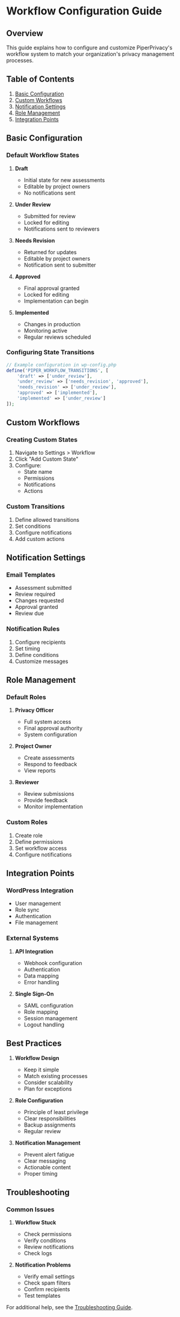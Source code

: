 # Workflow Configuration Guide

## Overview

This guide explains how to configure and customize PiperPrivacy's workflow system to match your organization's privacy management processes.

## Table of Contents
1. [Basic Configuration](#basic-configuration)
2. [Custom Workflows](#custom-workflows)
3. [Notification Settings](#notification-settings)
4. [Role Management](#role-management)
5. [Integration Points](#integration-points)

## Basic Configuration

### Default Workflow States
1. **Draft**
   - Initial state for new assessments
   - Editable by project owners
   - No notifications sent

2. **Under Review**
   - Submitted for review
   - Locked for editing
   - Notifications sent to reviewers

3. **Needs Revision**
   - Returned for updates
   - Editable by project owners
   - Notification sent to submitter

4. **Approved**
   - Final approval granted
   - Locked for editing
   - Implementation can begin

5. **Implemented**
   - Changes in production
   - Monitoring active
   - Regular reviews scheduled

### Configuring State Transitions
```php
// Example configuration in wp-config.php
define('PIPER_WORKFLOW_TRANSITIONS', [
    'draft' => ['under_review'],
    'under_review' => ['needs_revision', 'approved'],
    'needs_revision' => ['under_review'],
    'approved' => ['implemented'],
    'implemented' => ['under_review']
]);
```

## Custom Workflows

### Creating Custom States
1. Navigate to Settings > Workflow
2. Click "Add Custom State"
3. Configure:
   - State name
   - Permissions
   - Notifications
   - Actions

### Custom Transitions
1. Define allowed transitions
2. Set conditions
3. Configure notifications
4. Add custom actions

## Notification Settings

### Email Templates
- Assessment submitted
- Review required
- Changes requested
- Approval granted
- Review due

### Notification Rules
1. Configure recipients
2. Set timing
3. Define conditions
4. Customize messages

## Role Management

### Default Roles
1. **Privacy Officer**
   - Full system access
   - Final approval authority
   - System configuration

2. **Project Owner**
   - Create assessments
   - Respond to feedback
   - View reports

3. **Reviewer**
   - Review submissions
   - Provide feedback
   - Monitor implementation

### Custom Roles
1. Create role
2. Define permissions
3. Set workflow access
4. Configure notifications

## Integration Points

### WordPress Integration
- User management
- Role sync
- Authentication
- File management

### External Systems
1. **API Integration**
   - Webhook configuration
   - Authentication
   - Data mapping
   - Error handling

2. **Single Sign-On**
   - SAML configuration
   - Role mapping
   - Session management
   - Logout handling

## Best Practices

1. **Workflow Design**
   - Keep it simple
   - Match existing processes
   - Consider scalability
   - Plan for exceptions

2. **Role Configuration**
   - Principle of least privilege
   - Clear responsibilities
   - Backup assignments
   - Regular review

3. **Notification Management**
   - Prevent alert fatigue
   - Clear messaging
   - Actionable content
   - Proper timing

## Troubleshooting

### Common Issues
1. **Workflow Stuck**
   - Check permissions
   - Verify conditions
   - Review notifications
   - Check logs

2. **Notification Problems**
   - Verify email settings
   - Check spam filters
   - Confirm recipients
   - Test templates

For additional help, see the [Troubleshooting Guide](TROUBLESHOOTING.md).
